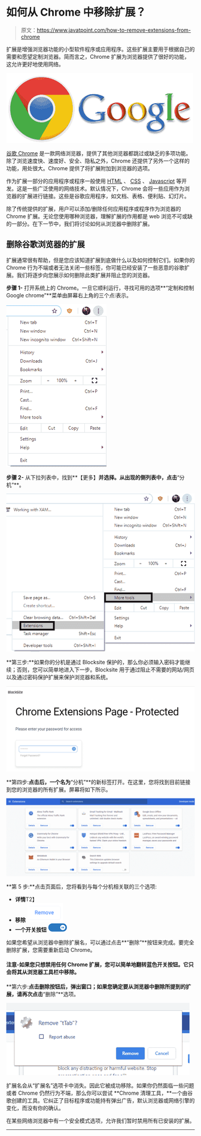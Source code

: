# 如何从 Chrome 中移除扩展？

> 原文：<https://www.javatpoint.com/how-to-remove-extensions-from-chrome>

扩展是增强浏览器功能的小型软件程序或应用程序。这些扩展主要用于根据自己的需要和愿望定制浏览器。简而言之，Chrome 扩展为浏览器提供了很好的功能，这允许更好地使用网络。

![How to remove extensions from Chrome](img/21a130addbdeb4e0da6fdd72a01ab0db.png)

[谷歌 Chrome](https://www.javatpoint.com/google-chrome) 是一款网络浏览器，提供了其他浏览器都跳过或缺乏的多项功能。除了浏览速度快、速度好、安全、隐私之外，Chrome 还提供了另外一个这样的功能，用处很大。Chrome 提供了将扩展附加到浏览器的选项。

作为扩展一部分的应用程序或程序一般使用 [HTML](https://www.javatpoint.com/html-tutorial) 、 [CSS](https://www.javatpoint.com/css-tutorial) 、 [Javascript](https://www.javatpoint.com/javascript-tutorial) 等开发。这是一些广泛使用的网络技术。默认情况下，Chrome 会将一些应用作为浏览器的扩展进行链接。这些是谷歌应用程序，如文档、表格、便利贴、幻灯片。

除了传统提供的扩展，用户可以添加/删除任何应用程序或程序作为浏览器的 Chrome 扩展。无论您使用哪种浏览器，理解扩展的作用都是 web 浏览不可或缺的一部分。在下一节中，我们将讨论如何从浏览器中删除扩展。

## 删除谷歌浏览器的扩展

扩展通常很有帮助，但是您应该知道扩展到底做什么以及如何控制它们。如果你的 Chrome 行为不端或者无法关闭一些标签，你可能已经安装了一些恶意的谷歌扩展。我们将逐步向您展示如何删除此类扩展并阻止您的浏览器。

**步骤 1-** 打开系统上的 Chrome。一旦它顺利运行，寻找可用的选项**“定制和控制 Google chrome”**菜单由屏幕右上角的三个点⁝表示。

![How to remove extensions from Chrome](img/ef5c05efa5bff95af1a6b4a3ec8b5e35.png)

**步骤 2-** 从下拉列表中，找到**【更多】**并选择。从出现的侧列表中，点击**“分机”**。

![How to remove extensions from Chrome](img/2159a86201944d4906574e11f76dc122.png)

**第三步:**如果你的分机是通过 Blocksite 保护的，那么你必须输入密码才能继续；否则，您可以简单地进入下一步。Blocksite 用于通过阻止不需要的网站/网页以及通过密码保护扩展来保护浏览器和系统。

![How to remove extensions from Chrome](img/578d301b1dd263f344c1aad9cec6494c.png)

**第四步:**点击后，一个名为**“分机”**的新标签打开。在这里，您将找到目前链接到您的浏览器的所有扩展。屏幕将如下所示。

![How to remove extensions from Chrome](img/1bd1e77818ece4daa7cc7982caaf173a.png)

**第 5 步:**点击页面后，您将看到与每个分机相关联的三个选项:

*   **详情**T2】
*   **移除** ![How to remove extensions from Chrome](img/ef8d323037a6aa3d7a333f4ce5e022f9.png)
*   **一个开关按钮** ![How to remove extensions from Chrome](img/6acb55434fd4caf164f9e3df864a9140.png)

如果您希望从浏览器中删除扩展名，可以通过点击**“删除”**按钮来完成。要完全删除扩展，您需要重新启动 Chrome。

#### 注意-如果您只想禁用任何 Chrome 扩展，您可以简单地翻转蓝色开关按钮。它只会将其从浏览器工具栏中移除。

**第六步:**点击删除按钮后，弹出窗口；如果您确定要从浏览器中删除所提到的扩展，请再次点击**“删除”**选项。

![How to remove extensions from Chrome](img/5e74180d0a92d3a02f6dedaa4fa5fda7.png)

扩展名会从“扩展名”选项卡中消失。因此它被成功移除。如果你仍然面临一些问题或者 Chrome 仍然行为不端，那么你可以尝试 **Chrome 清理工具，**一个由谷歌创建的工具。它纠正了目标程序或功能持有弹出广告，默认浏览器或网络引擎的变化，而没有你的确认。

在某些网络浏览器中有一个安全模式选项，允许我们暂时禁用所有已安装的扩展。

* * *